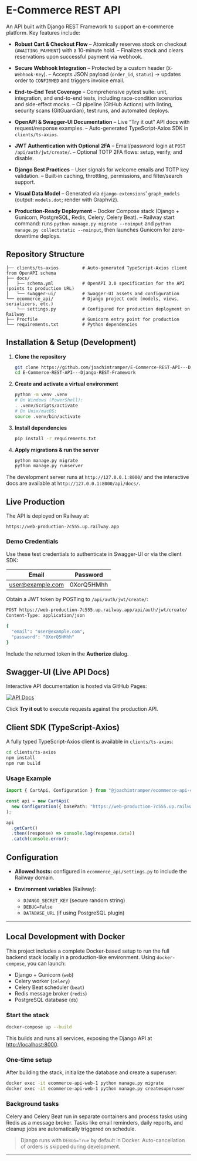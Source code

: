 # E-Commerce REST API

An API built with Django REST Framework to support an e-commerce platform. Key features include:

- **Robust Cart & Checkout Flow**
  – Atomically reserves stock on checkout (`AWAITING_PAYMENT`) with a 10-minute hold.
  – Finalizes stock and clears reservations upon successful payment via webhook.

- **Secure Webhook Integration**
  – Protected by a custom header (`X-Webhook-Key`).
  – Accepts JSON payload (`order_id`, `status`) → updates order to `CONFIRMED` and triggers invoice email.

- **End-to-End Test Coverage**
  – Comprehensive pytest suite: unit, integration, and end-to-end tests, including race-condition scenarios and side-effect mocks.
  – CI pipeline (GitHub Actions) with linting, security scans (GitGuardian), test runs, and automated deploys.

- **OpenAPI & Swagger-UI Documentation**
  – Live “Try it out” API docs with request/response examples.
  – Auto-generated TypeScript-Axios SDK in `clients/ts-axios`.

- **JWT Authentication with Optional 2FA**
  – Email/password login at `POST /api/auth/jwt/create/`.
  – Optional TOTP 2FA flows: setup, verify, and disable.

- **Django Best Practices**
  – User signals for welcome emails and TOTP key validation.
  – Built-in caching, throttling, permissions, and filter/search support.

- **Visual Data Model**
  – Generated via `django-extensions`’ `graph_models` (output: `models.dot`; render with Graphviz).

- **Production-Ready Deployment**
  – Docker Compose stack (Django + Gunicorn, PostgreSQL, Redis, Celery, Celery Beat).
  – Railway start command: runs `python manage.py migrate --noinput` and `python manage.py collectstatic --noinput`, then launches Gunicorn for zero-downtime deploys.

## Repository Structure

```text
├── clients/ts-axios         # Auto-generated TypeScript-Axios client from OpenAPI schema
├── docs/
│   ├── schema.yml           # OpenAPI 3.0 specification for the API (points to production URL)
│   └── swagger-ui/          # Swagger-UI assets and configuration
└── ecommerce_api/           # Django project code (models, views, serializers, etc.)
    └── settings.py          # Configured for production deployment on Railway
├── Procfile                 # Gunicorn entry point for production
└── requirements.txt         # Python dependencies
```

## Installation & Setup (Development)

1. **Clone the repository**

   ```bash
   git clone https://github.com/joachimtramper/E-Commerce-REST-API---Django-REST-Framework.git
   cd E-Commerce-REST-API---Django-REST-Framework
   ```

2. **Create and activate a virtual environment**

   ```bash
   python -m venv .venv
   # On Windows (PowerShell):
   . .venv/Scripts/activate
   # On Unix/macOS:
   source .venv/bin/activate
   ```

3. **Install dependencies**

   ```bash
   pip install -r requirements.txt
   ```

4. **Apply migrations & run the server**

   ```bash
   python manage.py migrate
   python manage.py runserver
   ```

The development server runs at `http://127.0.0.1:8000/` and the interactive docs are available at `http://127.0.0.1:8000/api/docs/`.

## Live Production

The API is deployed on Railway at:

```
https://web-production-7c555.up.railway.app
```

### Demo Credentials

Use these test credentials to authenticate in Swagger-UI or via the client SDK:

| Email                                       | Password   |
| ------------------------------------------- | ---------- |
| [user@example.com](mailto:user@example.com) | 0XorQ5HMhh |

Obtain a JWT token by POSTing to `/api/auth/jwt/create/`:

```bash
POST https://web-production-7c555.up.railway.app/api/auth/jwt/create/
Content-Type: application/json

{
  "email": "user@example.com",
  "password": "0XorQ5HMhh"
}
```

Include the returned token in the **Authorize** dialog.

## Swagger-UI (Live API Docs)

Interactive API documentation is hosted via GitHub Pages:

[![API Docs](https://img.shields.io/badge/docs-online-blue)](https://joachimtramper.github.io/E-Commerce-REST-API---Django-REST-Framework/swagger-ui/)

Click **Try it out** to execute requests against the production API.

## Client SDK (TypeScript-Axios)

A fully typed TypeScript-Axios client is available in `clients/ts-axios`:

```bash
cd clients/ts-axios
npm install
npm run build
```

### Usage Example

```ts
import { CartApi, Configuration } from "@joachimtramper/ecommerce-api-client";

const api = new CartApi(
  new Configuration({ basePath: "https://web-production-7c555.up.railway.app" })
);

api
  .getCart()
  .then((response) => console.log(response.data))
  .catch(console.error);
```

## Configuration

- **Allowed hosts:** configured in `ecommerce_api/settings.py` to include the Railway domain.
- **Environment variables** (Railway):

  - `DJANGO_SECRET_KEY` (secure random string)
  - `DEBUG=False`
  - `DATABASE_URL` (if using PostgreSQL plugin)

---

## Local Development with Docker

This project includes a complete Docker-based setup to run the full backend stack locally in a production-like environment. Using `docker-compose`, you can launch:

- Django + Gunicorn (`web`)
- Celery worker (`celery`)
- Celery Beat scheduler (`beat`)
- Redis message broker (`redis`)
- PostgreSQL database (`db`)

### Start the stack

```bash
docker-compose up --build
```

This builds and runs all services, exposing the Django API at [http://localhost:8000](http://localhost:8000).

### One-time setup

After building the stack, initialize the database and create a superuser:

```bash
docker exec -it ecommerce-api-web-1 python manage.py migrate
docker exec -it ecommerce-api-web-1 python manage.py createsuperuser
```

### Background tasks

Celery and Celery Beat run in separate containers and process tasks using Redis as a message broker. Tasks like email reminders, daily reports, and cleanup jobs are automatically triggered on schedule.

> Django runs with `DEBUG=True` by default in Docker. Auto-cancellation of orders is skipped during development.

---
